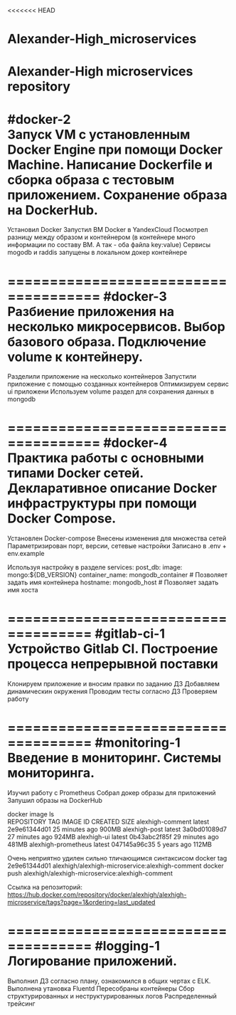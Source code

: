 <<<<<<< HEAD
# Alexander-High_microservices
Alexander-High microservices repository
=====================================
#docker-2  
Запуск VM с установленным Docker Engine при помощи Docker Machine. Написание Dockerfile и сборка образа с тестовым приложением. Сохранение образа на DockerHub.
=====================================
Установил Docker
Запустил ВМ Docker в YandexCloud
Посмотрел разницу между образом и контейнером (в контейнере много информации по составу ВМ. А так - оба файла key:value)
Сервисы mogodb и raddis запущены в локальном докер контейнере

=====================================
#docker-3  
Разбиение приложения на несколько микросервисов. Выбор базового образа. Подключение volume к контейнеру.
=====================================
Разделили приложение на несколько контейнеров
Запустили приложение с помощью созданных контейнеров
Оптимизируем сервис ui приложени
Используем volume раздел для сохранения данных в mongodb

=====================================
#docker-4  
Практика работы с основными типами Docker сетей. Декларативное описание Docker инфраструктуры при помощи Docker Compose.
=====================================
Установлен Docker-compose
Внесены изменения для множества сетей
Параметризирован порт, версии, сетевые настройки
Записано в .env + env.example

Используя настройку в разделе 
services:
  post_db:
    image: mongo:${DB_VERSION}
    container_name: mongodb_container  #  Позволяет задать имя контейнера
    hostname: mongodb_host             #  Позволяет задать имя хоста

====================================
#gitlab-ci-1  
Устройство Gitlab CI. Построение процесса непрерывной поставки 
=====================================
Клонируем приложение и вносим правки по заданию ДЗ
Добавляем динамическин окружения
Проводим тесты согласно ДЗ
Проверяем работу

====================================
#monitoring-1 
Введение в мониторинг. Системы мониторинга. 
=====================================
Изучил работу с Prometheus
Собрал докер образы для приложений
Запушил образы на DockerHub

docker image ls                                                            
REPOSITORY            TAG       IMAGE ID       CREATED          SIZE
alexhigh-comment      latest    2e9e61344d01   25 minutes ago   900MB
alexhigh-post         latest    3a0bd01089d7   27 minutes ago   924MB
alexhigh-ui           latest    0b43abc2f85f   29 minutes ago   481MB
alexhigh-prometheus   latest    047145a96c35   5 years ago      112MB

Очень неприятно удилен сильно тличающимся синтаксисом
 docker tag 2e9e61344d01 alexhigh/alexhigh-microservice:alexhigh-comment
 docker push alexhigh/alexhigh-microservice:alexhigh-comment

Ссылка на репозиторий: 
https://hub.docker.com/repository/docker/alexhigh/alexhigh-microservice/tags?page=1&ordering=last_updated

====================================
#logging-1 
Логирование приложений.
=====================================

Выполнил ДЗ согласно плану, ознакомился в общих чертах с ELK.
Выполнена утановка Fluentd
Пересобраны контейнеры
Сбор структурированных и неструктурированных логов
Распределенный трейсинг